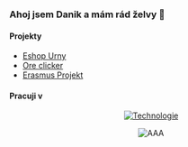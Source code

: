 ### Ahoj jsem Danik a mám rád želvy 👋
#### Projekty
- [Eshop Urny](https://github.com/MamRadzelvyy/Eshop-na-urny)
- [Ore clicker](https://github.com/MamRadzelvyy/Ore-Clicker)
- [Erasmus Projekt](https://github.com/MamRadzelvyy/erasmus-project)
#### Pracuji v
  
 <div align="center">
  
 [![Technologie](https://skillicons.dev/icons?i=js,html,css,tailwind,react,express,nodejs,mongodb,mysql,java)](https://skillicons.dev)

</div>

<div align="center">
  
![AAA](https://i.pinimg.com/originals/28/dc/10/28dc10d4c18623b9d1f185a4561eae23.gif)

</div>

<!--
**MamRadzelvyy/MamRadzelvyy** is a ✨ _special_ ✨ repository because its `README.md` (this file) appears on your GitHub profile.

Here are some ideas to get you started:

- 🔭 I’m currently working on ...
- 🌱 I’m currently learning ...
- 👯 I’m looking to collaborate on ...
- 🤔 I’m looking for help with ...
- 💬 Ask me about ...
- 📫 How to reach me: ...
- 😄 Pronouns: ...
- ⚡ Fun fact: ...
-->


